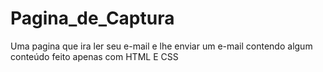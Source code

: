# Pagina_de_Captura
Uma pagina que ira ler seu e-mail e lhe enviar um e-mail contendo algum conteúdo feito apenas com HTML E CSS
